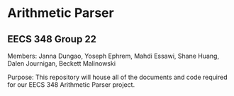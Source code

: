 Arithmetic Parser
=================
EECS 348 Group 22
-----------------------------------
Members: Janna Dungao, Yoseph Ephrem, Mahdi Essawi, Shane Huang, Dalen Journigan, Beckett Malinowski

Purpose: This repository will house all of the documents and code required for our EECS 348 Arithmetic Parser project.
